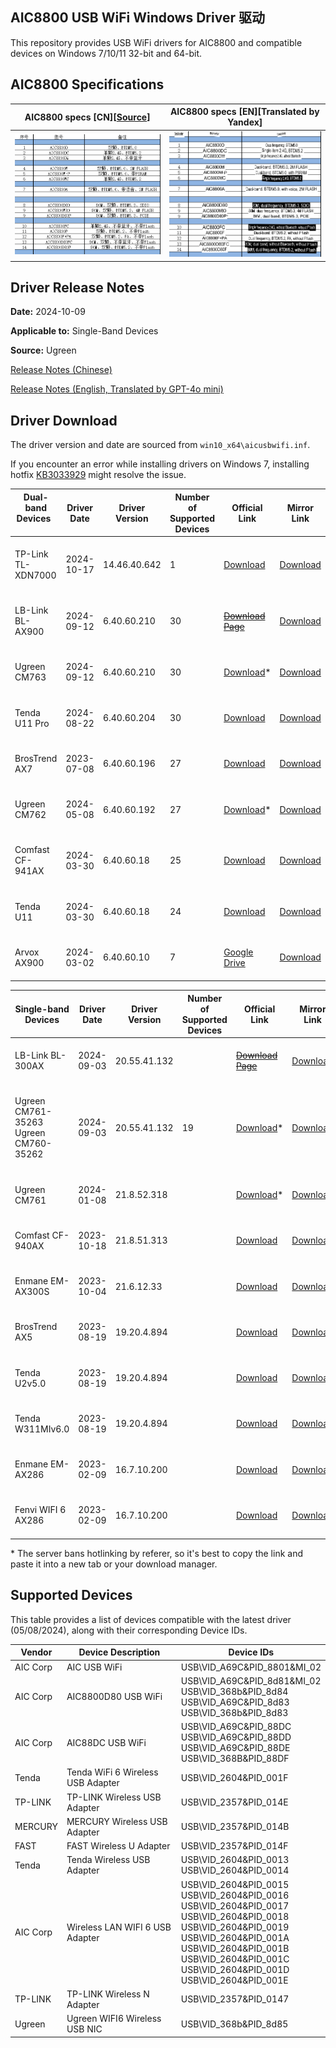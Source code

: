 ## AIC8800 USB WiFi Windows Driver 驱动

This repository provides USB WiFi drivers for AIC8800 and compatible devices on Windows 7/10/11 32-bit and 64-bit.


## AIC8800 Specifications

AIC8800 specs [CN][[Source](https://whycan.com/t_10714.html#p96428)] | AIC8800 specs [EN][Translated by Yandex]
:-------------------------:|:-------------------------:
![](https://raw.githubusercontent.com/peckishrine/aic8800_windows_drivers/main/dda3461d-d025-41ea-83a8-27fce83387ee.png)  |  ![](https://raw.githubusercontent.com/peckishrine/aic8800_windows_drivers/main/dda3461d-d025-41ea-83a8-27fce83387ee.translated.jpg)


## Driver Release Notes

**Date:** 2024-10-09

**Applicable to:** Single-Band Devices

**Source:** Ugreen

[Release Notes (Chinese)](https://github.com/peckishrine/aic8800_windows_drivers/raw/main/release_note.txt)

[Release Notes (English, Translated by GPT-4o mini)](https://github.com/peckishrine/aic8800_windows_drivers/raw/main/release_note.translated.txt)


## Driver Download

The driver version and date are sourced from `win10_x64\aicusbwifi.inf`.

If you encounter an error while installing drivers on Windows 7, installing hotfix [KB3033929](https://www.lb-link.com/download/Driverprogram/170/LB-LINK-BL-WN300AX(FU1)-WIN7patch.html) might resolve the issue. <br>

| Dual-band Devices &nbsp; &nbsp; &nbsp;                      | Driver Date | Driver Version | Number of <br> Supported <br> Devices |  Official Link                                                                                                                         | Mirror Link                                                                                                                                         |
|-------------------------------------------------------------|-------------|----------------|---------------------------------------|----------------------------------------------------------------------------------------------------------------------------------------|-----------------------------------------------------------------------------------------------------------------------------------------------------|
| <br> TP-Link TL-XDN7000 <br> &nbsp;                         | 2024-10-17  | 14.46.40.642   | 1                                     | [Download](https://media.tp-link.com.cn/software/TL-XDN7000免驱版%20V1.1驱动程序20241021.zip)                                            | [Download](https://github.com/peckishrine/aic8800_windows_drivers/raw/main/TL-XDN7000免驱版%20V1.1驱动程序20241021.zip)                               |
| <br> LB-Link BL-AX900   <br> &nbsp;                         | 2024-09-12  | 6.40.60.210    | 30                                    | [~~Download Page~~](https://b-link.net.cn/downloads_16.html)                                                                           | [Download](https://github.com/peckishrine/aic8800_windows_drivers/raw/main/BL-AX900_windows_driver(2409).zip)                                       |
| <br> Ugreen CM763       <br> &nbsp;                         | 2024-09-12  | 6.40.60.210    | 30                                    | [Download](https://download.lulian.cn/绿联USB无线网卡驱动AIC8800M80芯片（Windows%2BLinux）丨CM763%20%2035265.zip)*                         | [Download](https://github.com/peckishrine/aic8800_windows_drivers/raw/main/绿联USB无线网卡驱动AIC8800M80芯片（Windows%2BLinux）丨CM763%20%2035265.zip) |
| <br> Tenda U11 Pro      <br> &nbsp;                         | 2024-08-22  | 6.40.60.204    | 30                                    | [Download](https://static.tenda.com.cn/tdcweb/download/uploadfile/U11%20Pro/Setup_U11ProV1.0_V1.0.0.19.zip)                            | [Download](https://github.com/peckishrine/aic8800_windows_drivers/raw/main/Setup_U11ProV1.0_V1.0.0.19.zip)                                          |
| <br> BrosTrend AX7      <br> &nbsp;                         | 2023-07-08  | 6.40.60.196    | 27                                    | [Download](https://cdn.shopify.com/s/files/1/0270/1023/6487/files/Latest_Driver_for_Windows_11_10_7-AX7.exe?v=1729911456)              | [Download](https://github.com/peckishrine/aic8800_windows_drivers/raw/main/Latest_Driver_for_Windows_11_10_7-AX7.exe)                               |
| <br> Ugreen CM762       <br> &nbsp;                         | 2024-05-08  | 6.40.60.192    | 27                                    | [Download](https://download.lulian.cn/AIC8800D80.zip)*                                                                                 | [Download](https://github.com/peckishrine/aic8800_windows_drivers/raw/main/AIC8800D80.zip)                                                          |
| <br> Comfast CF-941AX   <br> &nbsp;                         | 2024-03-30  | 6.40.60.18     | 25                                    | [Download](https://en.comfast.com.cn/uploadfile/driver/CF-941AX.zip)                                                                   | [Download](https://github.com/peckishrine/aic8800_windows_drivers/raw/main/CF-941AX.zip)                                                            |
| <br> Tenda U11          <br> &nbsp;                         | 2024-03-30  | 6.40.60.18     | 24                                    | [Download](https://down.tendacn.com/uploadfile/U11/Setup_U11V1.0_V1.0.0.10.zip)                                                        | [Download](https://github.com/peckishrine/aic8800_windows_drivers/raw/main/Setup_U11V1.0_V1.0.0.10.zip)                                             |
| <br> Arvox AX900        <br> &nbsp;                         | 2024-03-02  | 6.40.60.10     | 7                                     | [Google Drive](https://drive.google.com/drive/folders/1qRon7CmS5sJFOBwek72gHWKLBbLti202?usp=sharing)                                   | [Download](https://github.com/peckishrine/aic8800_windows_drivers/raw/main/ARVOX%20AX900%200501_24%20driver.zip)                                    |


| Single-band Devices                                         | Driver Date | Driver Version | Number of <br> Supported <br> Devices | Official Link                                                                                                                         | Mirror Link                                                                                                                                        |
|-------------------------------------------------------------|-------------|----------------|---------------------------------------|---------------------------------------------------------------------------------------------------------------------------------------|----------------------------------------------------------------------------------------------------------------------------------------------------|
| <br> LB-Link BL-300AX   <br> &nbsp;                         | 2024-09-03  | 20.55.41.132   |                                       | [~~Download Page~~](https://b-link.net.cn/downloads_16.html)                                                                          | [Download](https://github.com/peckishrine/aic8800_windows_drivers/raw/main/BL-300AX_windows_driver(2409).zip)                                      |
| <br> Ugreen CM761-35263 <br> Ugreen CM760-35262 <br> &nbsp; | 2024-09-03  | 20.55.41.132   | 19                                    | [Download](https://download.lulian.cn/AIC8800FC_Windows%2BLinux.zip)*                                                                 | [Download](https://github.com/peckishrine/aic8800_windows_drivers/raw/main/AIC8800FC_Windows+Linux.zip)                                            |
| <br> Ugreen CM761       <br> &nbsp;                         | 2024-01-08  | 21.8.52.318    |                                       | [Download](https://download.lulian.cn/AIC8800FC-CM761驱动.zip)*                                                                       | [Download](https://github.com/peckishrine/aic8800_windows_drivers/raw/main/AIC8800FC-CM761驱动.zip)                                                |
| <br> Comfast CF-940AX   <br> &nbsp;                         | 2023-10-18  | 21.8.51.313    |                                       | [Download](https://en.comfast.com.cn/uploadfile/2023/1220/20231220091946673.zip)                                                      | [Download](https://github.com/peckishrine/aic8800_windows_drivers/raw/main/20231220091946673.zip)                                                  |
| <br> Enmane EM-AX300S   <br> &nbsp;                         | 2023-10-04  | 21.6.12.33     |                                       | [Download](https://www.enmangroup.cn/link/EM-AX300S_Windows_WiFi6_Driver.zip)                                                         | [Download](https://github.com/peckishrine/aic8800_windows_drivers/raw/main/EM-AX300S_Windows_WiFi6_Driver.zip)                                     |
| <br> BrosTrend AX5      <br> &nbsp;                         | 2023-08-19  | 19.20.4.894    |                                       | [Download](https://cdn.shopify.com/s/files/1/0270/1023/6487/files/AX300_Nano_USB_Adapter-Driver_for_Windows_11_10_7.exe?v=1695803771) | [Download](https://github.com/peckishrine/aic8800_windows_drivers/raw/main/AX300_Nano_USB_Adapter-Driver_for_Windows_11_10_7.exe)                  |
| <br> Tenda U2v5.0       <br> &nbsp;                         | 2023-08-19  | 19.20.4.894    |                                       | [Download](https://down.tendacn.com/uploadfile/U2/Setup_U2V5.0_V1.0.0.4.zip)                                                          | [Download](https://github.com/peckishrine/aic8800_windows_drivers/raw/main/Setup_U2V5.0_V1.0.0.4.zip)                                              |
| <br> Tenda W311MIv6.0   <br> &nbsp;                         | 2023-08-19  | 19.20.4.894    |                                       | [Download](https://down.tendacn.com/uploadfile/W311MI/Setup_W311MIV6.0_V1.0.0.8.zip)                                                  | [Download](https://github.com/peckishrine/aic8800_windows_drivers/raw/main/Setup_W311MIV6.0_V1.0.0.8.zip)                                          |
| <br> Enmane EM-AX286    <br> &nbsp;                         | 2023-02-09  | 16.7.10.200    |                                       | [Download](http://www.enmangroup.cn/link/EM-AX286_Windows_WiFi_Driver.zip)                                                            | [Download](https://github.com/peckishrine/aic8800_windows_drivers/raw/main/EM-AX286_Windows_WiFi_Driver.zip)                                       |
| <br> Fenvi WIFI 6 AX286 <br> &nbsp;                         | 2023-02-09  | 16.7.10.200    |                                       | [Download](https://download.fenvi.com/support/USB/18286.rar)                                                                          | [Download](https://github.com/peckishrine/aic8800_windows_drivers/raw/main/18286.rar)                                                              |

\* The server bans hotlinking by referer, so it's best to copy the link and paste it into a new tab or your download manager.

## Supported Devices

This table provides a list of devices compatible with the latest driver (05/08/2024), along with their corresponding Device IDs.

| Vendor       | Device Description                | Device IDs                                                                                                                                                                                                                                                               |
|--------------|-----------------------------------|--------------------------------------------------------------------------------------------------------------------------------------------------------------------------------------------------------------------------------------------------------------------------|
| AIC Corp     | AIC USB WiFi                      | USB\VID_A69C&PID_8801&MI_02                                                                                                                                                                                                                                              |
| AIC Corp     | AIC8800D80 USB WiFi               | USB\VID_A69C&PID_8d81&MI_02 <br> USB\VID_368b&PID_8d84 <br> USB\VID_A69C&PID_8d83 <br> USB\VID_368b&PID_8d83                                                                                                                                                             |
| AIC Corp     | AIC88DC USB WiFi                  | USB\VID_A69C&PID_88DC <br> USB\VID_A69C&PID_88DD <br> USB\VID_A69C&PID_88DE <br> USB\VID_368B&PID_88DF                                                                                                                                                                   |
| Tenda        | Tenda WiFi 6 Wireless USB Adapter | USB\VID_2604&PID_001F                                                                                                                                                                                                                                                    |
| TP-LINK      | TP-LINK Wireless USB Adapter      | USB\VID_2357&PID_014E                                                                                                                                                                                                                                                    |
| MERCURY      | MERCURY Wireless USB Adapter      | USB\VID_2357&PID_014B                                                                                                                                                                                                                                                    |
| FAST         | FAST Wireless U Adapter           | USB\VID_2357&PID_014F                                                                                                                                                                                                                                                    |
| Tenda        | Tenda Wireless USB Adapter        | USB\VID_2604&PID_0013 <br> USB\VID_2604&PID_0014                                                                                                                                                                                                                         |
| AIC Corp     | Wireless LAN WIFI 6 USB Adapter   | USB\VID_2604&PID_0015 <br> USB\VID_2604&PID_0016 <br> USB\VID_2604&PID_0017 <br> USB\VID_2604&PID_0018 <br> USB\VID_2604&PID_0019 <br> USB\VID_2604&PID_001A <br> USB\VID_2604&PID_001B <br> USB\VID_2604&PID_001C <br> USB\VID_2604&PID_001D <br> USB\VID_2604&PID_001E |
| TP-LINK      | TP-LINK Wireless N Adapter        | USB\VID_2357&PID_0147                                                                                                                                                                                                                                                    |
| Ugreen       | Ugreen WIFI6 Wireless USB NIC     | USB\VID_368b&PID_8d85                                                                                                                                                                                                                                                    |

